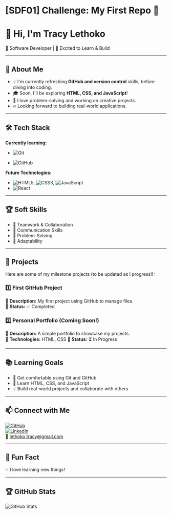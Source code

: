 # [SDF01] Challenge: My First Repo 🚀

# 👋 Hi, I'm Tracy Lethoko

🌱 Software Developer | 🚀 Excited to Learn & Build

---

## 🎯 About Me

- 💡 I'm currently refreshing **GitHub and version control** skills, before diving into coding.
- 🎓 Soon, I'll be exploring **HTML, CSS, and JavaScript**!
- 🤖 I love problem-solving and working on creative projects.
- 🔥 Looking forward to building real-world applications.

---

## 🛠️ Tech Stack

**Currently learning:**

- ![Git](https://img.shields.io/badge/-Git-F05032?style=flat&logo=git&logoColor=white)

- ![GitHub](https://img.shields.io/badge/-GitHub-181717?style=flat-circle&logo=github)

**Future Technologies:**

- ![HTML5](https://img.shields.io/badge/-HTML5-black?style=flat-circle&logo=html5&logoColor=white), ![CSS3](https://img.shields.io/badge/-CSS3-black?style=flat-circle&logo=css3), ![JavaScript](https://img.shields.io/badge/-JavaScript-black?style=flat-circle&logo=javascript)
- ![React](https://img.shields.io/badge/-React-black?style=flat-circle&logo=react)

---

## 🏆 Soft Skills

- 🤝 Teamwork & Collaboration
- 📢 Communication Skills
- 🎯 Problem-Solving
- 🚀 Adaptability

---

## 📌 Projects

Here are some of my milestone projects (to be updated as I progress!):

### **1️⃣ First GitHub Project**

🔹 **Description:** My first project using GitHub to manage files.  
🔹 **Status:** ✅ Completed

### **2️⃣ Personal Portfolio** (Coming Soon!)

🔹 **Description:** A simple portfolio to showcase my projects.  
🔹 **Technologies:** HTML, CSS
🔹 **Status:** ⏳ In Progress

---

## 📚 Learning Goals

- 🚀 Get comfortable using Git and GitHub
- 🎨 Learn HTML, CSS, and JavaScript
- 💡 Build real-world projects and collaborate with others

---

## 📫 Connect with Me

[![GitHub](https://img.shields.io/badge/-GitHub-181717?style=flat&logo=github&logoColor=white)](https://github.com/MissTracy)  
[![LinkedIn](https://img.shields.io/badge/-LinkedIn-blue?style=flat&logo=linkedin&logoColor=white)](https://www.linkedin.com/in/tracylethoko/)  
📧 lethoko.tracy@gmail.com

---

## 🚀 Fun Fact

💡 I love learning new things!

---

## 🏆 GitHub Stats

![GitHub Stats](https://github-readme-stats.vercel.app/api?username=MissTracy&show_icons=true&theme=radical&count_private=true&include_all_commits=true&hide=stars,prs,contribs)


